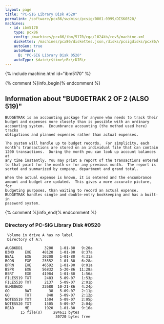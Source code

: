 ```yaml
---
layout: page
title: "PC-SIG Library Disk #520"
permalink: /software/pcx86/sw/misc/pcsig/0001-0999/DISK0520/
machines:
  - id: ibm5170
    type: pcx86
    config: /machines/pcx86/ibm/5170/cga/1024kb/rev3/machine.xml
    diskettes: /machines/pcx86/diskettes.json,/disks/pcsigdisks/pcx86/diskettes.json
    autoGen: true
    autoMount:
      B: "PC-SIG Library Disk 0520"
    autoType: $date\r$time\rB:\rDIR\r
---
```


{% include machine.html id="ibm5170" %}

{% comment %}info_begin{% endcomment %}

## Information about "BUDGETRAK 2 OF 2 (ALSO 519)"

    BUDGETRAK is an accounting package for anyone who needs to track their
    budget and expenses more closely than is possible with an ordinary
    accounting system.  Encumbrance accounting (the method used here) tracks
    obligations and planned expenses rather than actual expenses.
    
    The system will handle up to budget records.  For simplicity, each
    month's transactions are stored on an individual file that can contain
    1200 transactions.  During the month you can look up account balances at
    any time instantly. You may print a report of the transactions entered
    to that point for the month or for any previous month.  The report is
    sorted and summarized by company, department and grand total.
    
    When the actual expense is known, it is entered and the encumbrance
    amount and budget are updated.  This gives a more accurate picture, for
    budgeting purposes, than waiting to record an actual expense.
    BUDGETRAK handles single and double-entry bookkeeping and has a built-in
    password system.
{% comment %}info_end{% endcomment %}


### Directory of PC-SIG Library Disk #0520

     Volume in drive A has no label
     Directory of A:\

    AUG86DD1          3200   1-01-80   9:20a
    B3MO     EXE     48128   1-01-80   8:37a
    BBAL     EXE     30208   1-01-80   4:31a
    BCON     EXE     23552   1-01-80   6:28a
    BPRN     EXE     46592   1-01-80   8:01a
    BSPR     EXE     56832   5-20-86  11:28a
    BSRT     EXE     41984   1-01-80   1:56a
    FILES519 TXT      2483   5-09-07   1:53p
    FILES520 TXT      2137   5-09-07   2:01p
    GLMS86DD         23680  10-21-86   4:24p
    GO       BAT        38   5-09-07   2:11p
    GO       TXT       848   5-09-07   2:12p
    NOTES519 TXT      1504   5-09-07   2:05p
    NOTES520 TXT      1505   5-09-07   2:04p
    READ     ME       1920   1-01-80   9:16a
           15 file(s)     284611 bytes
                           30720 bytes free
